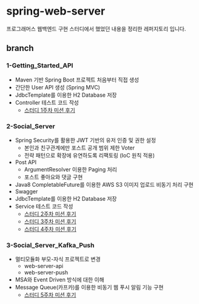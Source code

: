 # spring-web-server
프로그래머스 웹백엔드 구현 스터디에서 했었던 내용을 정리한 레퍼지토리 입니다.

## branch 
### 1-Getting_Started_API
- Maven 기반 Spring Boot 프로젝트 처음부터 직접 생성
- 간단한 User API 생성 (Spring MVC)
- JdbcTemplate를 이용한 H2 Database 저장
- Controller 테스트 코드 작성  
    - [스터디 1주차 미션 후기](https://yjna2316.github.io/study/2020/11/12/pg-study-1w/)

### 2-Social_Server
- Spring Security를 활용한 JWT 기반의 유저 인증 및 권한 설정
    - 본인과 친구관계에만 포스트 공개 범위 제한 Voter  
    - 전략 패턴으로 확장에 유연하도록 리팩토링 (IoC 원칙 적용)
- Post API 
    - ArgumentResolver 이용한 Paging 처리
    - 포스트 좋아요와 댓글 구현
- Java8 CompletableFuture를 이용한 AWS S3 이미지 업로드 비동기 처리 구현
- Swagger
- JdbcTemplate를 이용한 H2 Database 저장
- Service 테스트 코드 작성
     - [스터디 2주차 미션 후기](https://yjna2316.github.io/study/2020/11/19/pg-study-2w/)
     - [스터디 3주차 미션 후기](https://yjna2316.github.io/study/2020/11/26/pg-study-3w/)
     - [스터디 4주차 미션 후기](https://yjna2316.github.io/study/2020/12/03/pg-study-4w/)
    
### 3-Social_Server_Kafka_Push

- 멀티모듈화 부모-자식 프로젝트로 변경
    - web-server-api
    - web-server-push
- MSA와 Event Driven 방식에 대한 이해
- Message Queue(카프카)를 이용한 비동기 웹 푸시 알림 기능 구현    
    - [스터디 5주차 미션 후기](https://yjna2316.github.io/study/2020/12/10/pg-study-5w/)